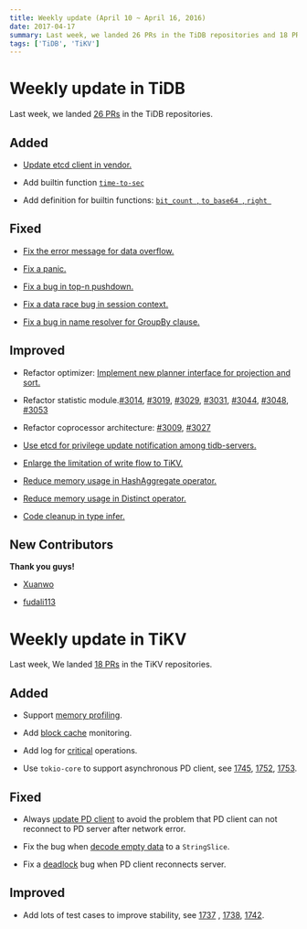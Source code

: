 ```yaml
---
title: Weekly update (April 10 ~ April 16, 2016)
date: 2017-04-17
summary: Last week, we landed 26 PRs in the TiDB repositories and 18 PRs in the TiKV repositories.
tags: ['TiDB', 'TiKV']
---
```


# Weekly update in TiDB

Last week, we landed [26 PRs](https://github.com/pingcap/tidb/pulls?utf8=%E2%9C%93&q=is%3Apr%20is%3Amerged%20merged%3A2017-04-10..2017-04-16%20) in the TiDB repositories.

## Added

* [Update etcd client in vendor.](https://github.com/pingcap/tidb/pull/3032)

* Add builtin function [`time-to-sec`](https://github.com/pingcap/tidb/pull/2987)

* Add definition for builtin functions: [`bit_count `, `to_base64 `, `right `](https://github.com/pingcap/tidb/pull/3016/files)


## Fixed

* [Fix the error message for data overflow.](https://github.com/pingcap/tidb/pull/3017)

* [Fix a panic.](https://github.com/pingcap/tidb/pull/3020)

* [Fix a bug in top-n pushdown.](https://github.com/pingcap/tidb/pull/3021)

* [Fix a data race bug in session context.](https://github.com/pingcap/tidb/pull/3049)

* [Fix a bug in name resolver for GroupBy clause.](https://github.com/pingcap/tidb/pull/3050)


## Improved

* Refactor optimizer: [Implement new planner interface for projection and sort.](https://github.com/pingcap/tidb/pull/3006)

* Refactor statistic module.[#3014](https://github.com/pingcap/tidb/pull/3014), [#3019](https://github.com/pingcap/tidb/pull/3019), [#3029](https://github.com/pingcap/tidb/pull/3029), [#3031](https://github.com/pingcap/tidb/pull/3031), [#3044](https://github.com/pingcap/tidb/pull/3044), [#3048](https://github.com/pingcap/tidb/pull/3048), [#3053](https://github.com/pingcap/tidb/pull/3053)

* Refactor coprocessor architecture: [#3009](https://github.com/pingcap/tidb/pull/3009), [#3027](https://github.com/pingcap/tidb/pull/3027)

* [Use etcd for privilege update notification among tidb-servers.](https://github.com/pingcap/tidb/pull/3030)

* [Enlarge the limitation of write flow to TiKV.](https://github.com/pingcap/tidb/pull/3035)

* [Reduce memory usage in HashAggregate operator.](https://github.com/pingcap/tidb/pull/3028)

* [Reduce memory usage in Distinct operator.](https://github.com/pingcap/tidb/pull/3033)

* [Code cleanup in type infer.](https://github.com/pingcap/tidb/pull/3039)

## New Contributors

**Thank you guys!**

* [Xuanwo](https://github.com/Xuanwo)

* [fudali113](https://github.com/fudali113)

# Weekly update in TiKV

Last week, We landed [18 PRs](https://github.com/search?utf8=%E2%9C%93&q=repo%3Apingcap%2Ftikv+repo%3Apingcap%2Fpd+is%3Apr+is%3Amerged+merged%3A2017-04-09..2017-04-15&type=Issues) in the TiKV repositories.

## Added

* Support [memory profiling](https://github.com/pingcap/tikv/pull/1723).

* Add [block cache](https://github.com/pingcap/tikv/pull/1739) monitoring.

* Add log for [critical](https://github.com/pingcap/pd/pull/610) operations.  

* Use `tokio-core` to support asynchronous PD client, see [1745](https://github.com/pingcap/tikv/pull/1745), [1752](https://github.com/pingcap/tikv/pull/1752), [1753](https://github.com/pingcap/tikv/pull/1753).

## Fixed

* Always [update PD client](https://github.com/pingcap/tikv/pull/1759) to avoid the problem that PD client can not reconnect to PD server after network error.  

* Fix the bug when [decode empty data](https://github.com/pingcap/pd/pull/617) to a `StringSlice`. 

* Fix a [deadlock](https://github.com/pingcap/tikv/pull/1768) bug when PD client reconnects server.

## Improved

* Add lots of test cases to improve stability, see [1737](https://github.com/pingcap/tikv/pull/1737) , [1738](https://github.com/pingcap/tikv/pull/1738), [1742](https://github.com/pingcap/tikv/pull/1742).
